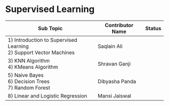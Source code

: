 # Supervised Learning

| Sub Topic | Contributor Name | Status |
| --------- | ---------------- | ------ |
| 1) Introduction to Supervised Learning<br>2) Support Vector Machines | Saqlain Ali    |  |
| 3) KNN Algorithm<br>4) KMeans Algorithm                              | Shravan Ganji  |  |
| 5) Naive Bayes<br>6) Decision Trees<br>7) Random Forest              | Dibyasha Panda |  |
| 8) Linear and Logistic Regression                                    | Mansi Jaiswal  |
